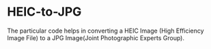 # HEIC-to-JPG

The particular code helps in converting a HEIC Image (High Efficiency Image File) to a JPG Image(Joint Photographic Experts Group).
